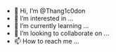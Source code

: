 - 👋 Hi, I’m @Thang1c0don
- 👀 I’m interested in ...
- 🌱 I’m currently learning ...
- 💞️ I’m looking to collaborate on ...
- 📫 How to reach me ...

<!---
Thang1c0don/Thang1c0don is a ✨ special ✨ repository because its `README.md` (this file) appears on your GitHub profile.
You can click the Preview link to take a look at your changes.
--->
